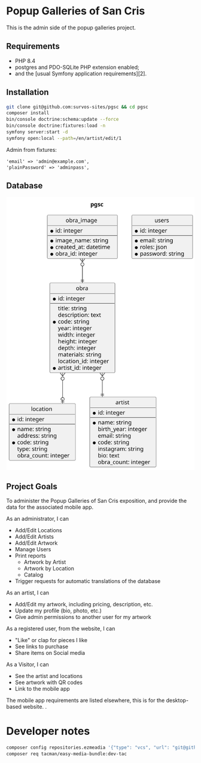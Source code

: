 # Popup Galleries of San Cris

This is the admin side of the popup galleries project.

Requirements
------------

* PHP 8.4
* postgres and PDO-SQLite PHP extension enabled;
* and the [usual Symfony application requirements][2].

Installation
------------

```bash
git clone git@github.com:survos-sites/pgsc && cd pgsc
composer install
bin/console doctrine:schema:update --force
bin/console doctrine:fixtures:load -n
symfony server:start -d
symfony open:local --path=/en/artist/edit/1
```

Admin from fixtures:

    'email' => 'admin@example.com',
    'plainPassword' => 'adminpass',

## Database

![Database Diagram](./assets/images/db.svg)


## Project Goals

To administer the Popup Galleries of San Cris exposition, and provide the data for the associated mobile app.

As an administrator, I can

* Add/Edit Locations
* Add/Edit Artists
* Add/Edit Artwork
* Manage Users
* Print reports 
  * Artwork by Artist 
  * Artwork by Location
  * Catalog
* Trigger requests for automatic translations of the database

As an artist, I can

* Add/Edit my artwork, including pricing, description, etc.
* Update my profile (bio, photo, etc.)
* Give admin permissions to another user for my artwork

As a registered user, from the website, I can

* "Like" or clap for pieces I like
* See links to purchase
* Share items on Social media

As a Visitor, I can

* See the artist and locations
* See artwork with QR codes
* Link to the mobile app


The mobile app requirements are listed elsewhere, this is for the desktop-based website.
.

# Developer notes

```bash
composer config repositories.ezmeadia '{"type": "vcs", "url": "git@github.com:tacman/easy-media-bundle.git"}'
composer req tacman/easy-media-bundle:dev-tac
```
